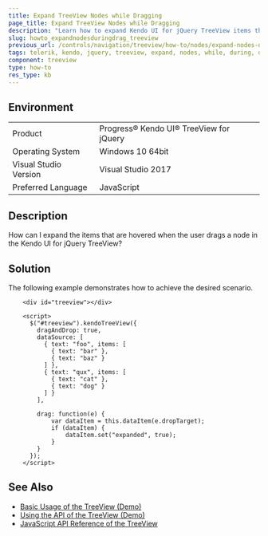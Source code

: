 ```yaml
---
title: Expand TreeView Nodes while Dragging
page_title: Expand TreeView Nodes while Dragging
description: "Learn how to expand Kendo UI for jQuery TreeView items that are hovered when the user drags a node."
slug: howto_expandnodesduringdrag_treeview
previous_url: /controls/navigation/treeview/how-to/nodes/expand-nodes-during-drag
tags: telerik, kendo, jquery, treeview, expand, nodes, while, during, dragging
component: treeview
type: how-to
res_type: kb
---
```


## Environment

<table>
 <tr>
  <td>Product</td>
  <td>Progress® Kendo UI® TreeView for jQuery</td>
 </tr>
 <tr>
  <td>Operating System</td>
  <td>Windows 10 64bit</td>
 </tr>
 <tr>
  <td>Visual Studio Version</td>
  <td>Visual Studio 2017</td>
 </tr>
 <tr>
  <td>Preferred Language</td>
  <td>JavaScript</td>
 </tr>
</table>

## Description

How can I expand the items that are hovered when the user drags a node in the Kendo UI for jQuery TreeView?

## Solution

The following example demonstrates how to achieve the desired scenario.

```dojo
    <div id="treeview"></div>

    <script>
      $("#treeview").kendoTreeView({
        dragAndDrop: true,
        dataSource: [
          { text: "foo", items: [
            { text: "bar" },
            { text: "baz" }
          ] },
          { text: "qux", items: [
            { text: "cat" },
            { text: "dog" }
          ] }
        ],

        drag: function(e) {
            var dataItem = this.dataItem(e.dropTarget);
            if (dataItem) {
                dataItem.set("expanded", true);
            }
        }
      });
    </script>
```

## See Also

* [Basic Usage of the TreeView (Demo)](https://demos.telerik.com/kendo-ui/treeview/index)
* [Using the API of the TreeView (Demo)](https://demos.telerik.com/kendo-ui/treeview/api)
* [JavaScript API Reference of the TreeView](/api/javascript/ui/treeview)
